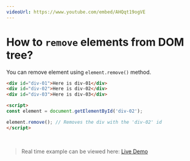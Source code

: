 ```yaml
---
videoUrl: https://www.youtube.com/embed/AHQqt19ogVE
---
```


# How to `remove` elements from DOM tree?	

<v-clicks>

You can remove element using `element.remove()` method.

```html {1-3|5,9|6|8|all}
<div id="div-01">Here is div-01</div>
<div id="div-02">Here is div-02</div>
<div id="div-03">Here is div-03</div>

<script>
const element = document.getElementById('div-02');

element.remove(); // Removes the div with the 'div-02' id
</script>
```

<br class="my-10"/>

> Real time example can be viewed here: <a href="/practices/A28.html" target="_blank">Live Demo</a>

</v-clicks>

